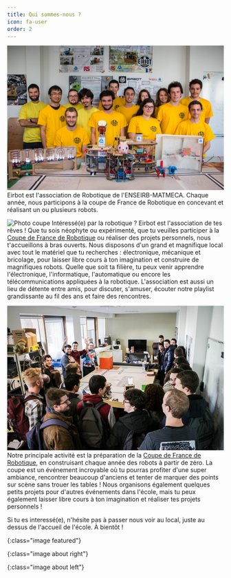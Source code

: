 ```yaml
---
title: Qui sommes-nous ?
icon: fa-user
order: 2
---
```


![Team]
Eirbot est l'association de Robotique de l'ENSEIRB-MATMECA. Chaque année, nous
participons à la coupe de France de Robotique en concevant et réalisant un ou
plusieurs robots.

![Photo coupe]
Intéressé(e) par la robotique ? Eirbot est l'association de tes rêves ! Que tu
sois néophyte ou expérimenté, que tu veuilles participer à la [Coupe de France
de Robotique] ou réaliser des projets personnels, nous t'accueillons à bras
ouverts. Nous disposons d'un grand et magnifique local avec tout le matériel que
tu recherches : électronique, mécanique et bricolage, pour laisser libre cours à
ton imagination et construire de magnifiques robots.  Quelle que soit ta
filière, tu peux venir apprendre l'électronique, l'informatique, l'automatique
ou encore les télécommunications appliquées à la robotique. L'association est
aussi un lieu de détente entre amis, pour discuter, s'amuser, écouter notre
playlist grandissante au fil des ans et faire des rencontres.

![Photo local]
Notre principale activité est la préparation de la [Coupe de France de
Robotique], en construisant chaque année des robots à partir de zéro.  La coupe
est un événement incroyable où tu pourras profiter d'une super ambiance,
rencontrer beaucoup d'anciens et tenter de marquer des points sur scène sans
trouer les tables ! Nous organisons également quelques petits projets pour
d'autres événements dans l'école, mais tu peux également laisser libre cours à
ton imagination et réaliser tes projets personnels !

Si tu es interessé(e), n'hésite pas à passer nous voir au local, juste au dessus
de l'accueil de l'école. À bientôt !



[Coupe de France de Robotique]: https://www.coupederobotique.fr/

[Team]: assets/images/eirbot_team.jpg
{:class="image featured"}

[Photo coupe]: assets/images/championship_2018.jpg
{:class="image about right"}

[Photo local]: assets/images/eirbot_local.jpg
{:class="image about left"}
